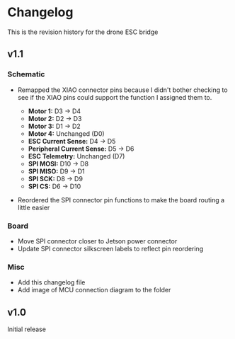 # Changelog

This is the revision history for the drone ESC bridge

## v1.1

### Schematic

- Remapped the XIAO connector pins because I didn't bother checking to see if the XIAO pins could support the function I assigned them to.
  
  - **Motor 1:** D3 -> D4
  - **Motor 2:** D2 -> D3
  - **Motor 3:** D1 -> D2
  - **Motor 4:** Unchanged  (D0)
  - **ESC Current Sense:** D4 -> D5
  - **Peripheral Current Sense:** D5 -> D6
  - **ESC Telemetry:** Unchanged (D7)
  - **SPI MOSI:** D10 -> D8
  - **SPI MISO:** D9 -> D1
  - **SPI SCK:** D8 -> D9
  - **SPI CS:** D6 -> D10
    
- Reordered the SPI connector pin functions to make the board routing a little easier

### Board

- Move SPI connector closer to Jetson power connector
- Update SPI connector silkscreen labels to reflect pin reordering

### Misc

- Add this changelog file
- Add image of MCU connection diagram to the folder

## v1.0

Initial release
